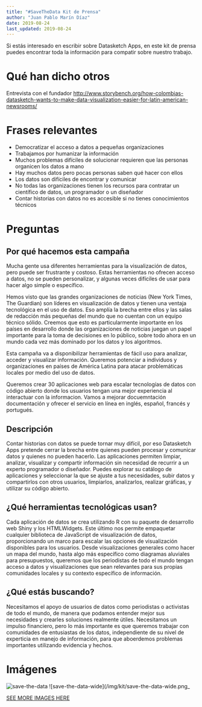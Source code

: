 ```yaml
---
title: "#SaveTheData Kit de Prensa"
author: "Juan Pablo Marín Díaz"
date: 2019-08-24
last_updated: 2019-08-24
---
```



Si estás interesado en escribir sobre Datasketch Apps, en este kit de prensa puedes encontrar toda la información para compatir sobre nuestro trabajo.

# Qué han dicho otros

Entrevista con el fundador
http://www.storybench.org/how-colombias-datasketch-wants-to-make-data-visualization-easier-for-latin-american-newsrooms/


# Frases relevantes

- Democratizar el acceso a datos a pequeñas organizaciones
- Trabajamos por humanizar la información
- Muchos problemas difíciles de solucionar requieren que las personas organicen los datos a mano
- Hay muchos datos pero pocas personas saben qué hacer con ellos
- Los datos son difíciles de encontrar y comunicar
- No todas las organizaciones tienen los recursos para contratar un científico de datos, un programador o un diseñador
- Contar historias con datos no es accesible si no tienes conocimientos técnicos


# Preguntas

## Por qué hacemos esta campaña

Mucha gente usa diferentes herramientas para la visualización de datos, pero puede ser frustrante y costoso. Estas herramientas no ofrecen acceso a datos, no se pueden personalizar, y algunas veces difíciles de usar para hacer algo simple o específico.

Hemos visto que las grandes organizaciones de noticias (New York Times, The Guardian) son líderes en visualización de datos y tienen una ventaja tecnológica en el uso de datos. Eso amplía la brecha entre ellos y las salas de redacción más pequeñas del mundo que no cuentan con un equipo técnico sólido. Creemos que esto es particularmente importante en los países en desarrollo donde las organizaciones de noticias juegan un papel importante para la toma de decisiones en lo público, sobre todo ahora en un mundo cada vez más dominado por los datos y los algoritmos.


Esta campaña va a disponibilizar herramientas de fácil uso para analizar, acceder y visualizar información. Queremos potenciar a individuos y organizaciones en países de América Latina para atacar problemáticas locales por medio del uso de datos. 

Queremos crear 30 aplicaciones web para escalar tecnologías de datos con código abierto donde los usuarios tengan una mejor experiencia al interactuar con la informacion. Vamos a mejorar docuemntación documentación y ofrecer el servicio en línea en inglés, español, francés y portugués.

## Descripción

Contar historias con datos se puede tornar muy difícil, por eso Datasketch Apps pretende cerrar la brecha entre quienes pueden procesar y comunicar datos y quienes no pueden hacerlo. Las aplicaciones permiten limpiar, analizar, visualizar y compartir información sin necesidad de recurrir a un experto programador o diseñador. Puedes explorar su catálogo de aplicaciones y seleccionar la que se ajuste a tus necesidades, subir datos y compartirlos con otros usuarios, limpiarlos, analizarlos, realizar gráficas, y utilizar su código abierto. 

## ¿Qué herramientas tecnológicas usan?


Cada aplicación de datos se crea utilizando R con su paquete de desarrollo web Shiny y los HTMLWidgets. Este último nos permite empaquetar cualquier biblioteca de JavaScript de visualización de datos, proporcionando un marco para escalar las opciones de visualización disponibles para los usuarios. Desde visualizaciones generales como hacer un mapa del mundo, hasta algo más específico como diagramas aluviales para presupuestos, queremos que los periodistas de todo el mundo tengan acceso a datos y visualizaciones que sean relevantes para sus propias comunidades locales y su contexto específico de información. 

## ¿Qué estás buscando?

Necesitamos el apoyo de usuarios de datos como periodistas o activistas de todo el mundo, de manera que podamos entender mejor sus necesidades y crearles soluciones realmente útiles. Necesitamos un impulso financiero, pero lo más importante es que queremos trabajar con comunidades de entusiastas de los datos, independiente de su nivel de experticia en manejo de información, para que aboerdemos problemas importantes utilizando evidencia y hechos.


# Imágenes 

![save-the-data](/img/kit/save-the-data-squared.png)
![save-the-data-wide](/img/kit/save-the-data-wide.png_

[SEE MORE IMAGES HERE](kit-images)

